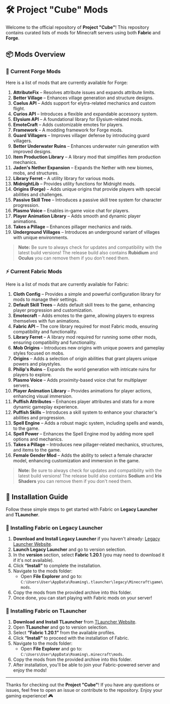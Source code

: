 # 🛠️ Project "Cube" Mods

Welcome to the official repository of **Project "Cube"**! This repository contains curated lists of mods for Minecraft servers using both **Fabric** and **Forge**.

## 📦 Mods Overview

### 🔄 **Current Forge Mods**

Here is a list of mods that are currently available for Forge:

1. **AttributeFix** – Resolves attribute issues and expands attribute limits.
2. **Better Village** – Enhances village generation and structure designs.
3. **Caelus API** – Adds support for elytra-related mechanics and custom flight.
4. **Curios API** – Introduces a flexible and expandable accessory system.
5. **Elysium API** – A foundational library for Elysium-related mods.
6. **EmoteCraft** – Adds customizable emotes for players.
7. **Framework** – A modding framework for Forge mods.
8. **Guard Villagers** – Improves villager defense by introducing guard villagers.
9. **Better Underwater Ruins** – Enhances underwater ruin generation with improved designs.
10. **Item Production Library** – A library mod that simplifies item production mechanics.
11. **Jaden's Nether Expansion** – Expands the Nether with new biomes, mobs, and structures.
12. **Library Ferret** – A utility library for various mods.
13. **MidnightLib** – Provides utility functions for Midnight mods.
14. **Origins (Forge)** – Adds unique origins that provide players with special abilities and challenges.
15. **Passive Skill Tree** – Introduces a passive skill tree system for character progression.
16. **Plasmo Voice** – Enables in-game voice chat for players.
17. **Player Animation Library** – Adds smooth and dynamic player animations.
18. **Takes a Pillage** – Enhances pillager mechanics and raids.
19. **Underground Villages** – Introduces an underground variant of villages with unique environments.

> **Note:** Be sure to always check for updates and compatibility with the latest build versions!
> The release build also contains **Rubidium** and **Oculus** you can remove them if you don't need them.

### ⚡ **Current Fabric Mods**

Here is a list of mods that are currently available for Fabric:

1. **Cloth Config** – Provides a simple and powerful configuration library for mods to manage their settings.  
2. **Default Skill Trees** – Adds default skill trees to the game, enhancing player progression and customization.  
3. **Emotecraft** – Adds emotes to the game, allowing players to express themselves with fun animations.  
4. **Fabric API** – The core library required for most Fabric mods, ensuring compatibility and functionality.  
5. **Library Ferret** – A library mod required for running some other mods, ensuring compatibility and functionality.  
6. **Mob Origins** – Introduces new origins with unique powers and gameplay styles focused on mobs.  
7. **Origins** – Adds a selection of origin abilities that grant players unique powers and playstyles.  
8. **Philip's Ruins** – Expands the world generation with intricate ruins for players to explore.  
9. **Plasmo Voice** – Adds proximity-based voice chat for multiplayer servers.  
10. **Player Animation Library** – Provides animations for player actions, enhancing visual immersion.  
11. **Puffish Attributes** – Enhances player attributes and stats for a more dynamic gameplay experience.  
12. **Puffish Skills** – Introduces a skill system to enhance your character's abilities and progression.  
13. **Spell Engine** – Adds a robust magic system, including spells and wands, to the game.  
14. **Spell Power** – Enhances the Spell Engine mod by adding more spell options and mechanics.  
15. **Takes a Pillage** – Introduces new pillager-related mechanics, structures, and items to the game.
16. **Female Gender Mod** – Adds the ability to select a female character model, enhancing customization and immersion in the game.

> **Note:** Be sure to always check for updates and compatibility with the latest build versions!
> The release build also contains **Sodium** and **Iris Shaders** you can remove them if you don't need them.

## 🔧 Installation Guide

Follow these simple steps to get started with Fabric on **Legacy Launcher** and **TLauncher**.

### 📝 **Installing Fabric on  Legacy Launcher**

1. **Download and Install Legacy Launcher** if you haven't already: [Legacy Launcher Website](https://llaun.ch/ru).
2. **Launch Legacy Launcher** and go to version selection.
4. In the **version** section, select **Fabric 1.20.1** (you may need to download it if it's not available).
5. Click **“Install”** to complete the installation.
6. Navigate to the mods folder:  
   - Open **File Explorer** and go to: `C:\Users\User\AppData\Roaming\.tlauncher\legacy\Minecraft\game\mods`.  
7. Copy the mods from the provided archive into this folder.
8. Once done, you can start playing with Fabric mods on your server!

### 📝 **Installing Fabric on TLauncher**

1. **Download and Install TLauncher** from [TLauncher Website](https://tlauncher.org).
2. Open **TLauncher** and go to version selection.
3. Select **“Fabric 1.20.1”** from the available profiles.
4. Click **“Install”** to proceed with the installation of Fabric.
5. Navigate to the mods folder:  
   - Open **File Explorer** and go to: `C:\Users\User\AppData\Roaming\.minecraft\mods`.  
6. Copy the mods from the provided archive into this folder.
7. After installation, you'll be able to join your Fabric-powered server and enjoy the mods!

---

Thanks for checking out the **Project "Cube"**! If you have any questions or issues, feel free to open an issue or contribute to the repository. Enjoy your gaming experience! 🎮
